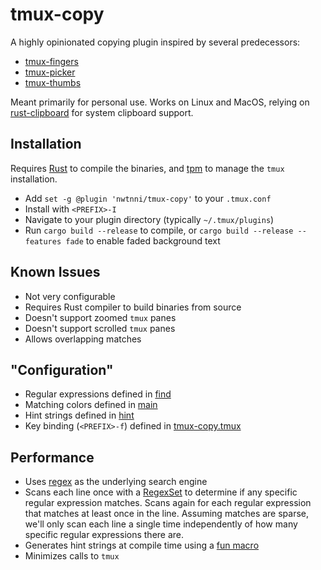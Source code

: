 # tmux-copy

A highly opinionated copying plugin inspired by several predecessors:

- [tmux-fingers][tf]
- [tmux-picker][tp]
- [tmux-thumbs][tt]

Meant primarily for personal use. Works on Linux and MacOS, relying
on [rust-clipboard][cb] for system clipboard support.

## Installation

Requires [Rust][rust] to compile the binaries, and [tpm][tpm] to manage the `tmux` installation.

- Add `set -g @plugin 'nwtnni/tmux-copy'` to your `.tmux.conf`
- Install with `<PREFIX>-I`
- Navigate to your plugin directory (typically `~/.tmux/plugins`)
- Run `cargo build --release` to compile, or `cargo build --release --features fade` to enable faded background text

## Known Issues

- Not very configurable
- Requires Rust compiler to build binaries from source
- Doesn't support zoomed `tmux` panes
- Doesn't support scrolled `tmux` panes
- Allows overlapping matches

## "Configuration"

- Regular expressions defined in [find][find]
- Matching colors defined in [main][main]
- Hint strings defined in [hint][hint]
- Key binding (`<PREFIX>-f`) defined in [tmux-copy.tmux][tc]

## Performance

- Uses [regex][re] as the underlying search engine
- Scans each line once with a [RegexSet][rs] to determine if any specific
  regular expression matches. Scans again for each regular expression that
  matches at least once in the line. Assuming matches are sparse, we'll
  only scan each line a single time independently of how many specific
  regular expressions there are.
- Generates hint strings at compile time using a [fun macro][ct]
- Minimizes calls to `tmux`

[ct]: https://github.com/nwtnni/tmux-copy/blob/8fd1d3340f4628b45cf8998141db9bce69f9e715/src/util.rs#L1-L11
[tf]: https://github.com/Morantron/tmux-fingers
[tp]: https://github.com/pawel-wiejacha/tmux-picker 
[tt]: https://github.com/fcsonline/tmux-thumbs
[tc]: https://github.com/nwtnni/tmux-copy/blob/master/tmux-copy.tmux
[cb]: https://github.com/aweinstock314/rust-clipboard
[re]: https://docs.rs/regex/1.3.1/regex/
[rs]: https://docs.rs/regex/1.3.1/regex/struct.RegexSet.html
[tpm]: https://github.com/tmux-plugins/tpm
[boot]: https://github.com/nwtnni/tmux-copy/blob/master/src/boot.rs
[find]: https://github.com/nwtnni/tmux-copy/blob/master/src/find.rs
[hint]: https://github.com/nwtnni/tmux-copy/blob/master/src/hint.rs
[main]: https://github.com/nwtnni/tmux-copy/blob/master/src/main.rs
[rust]: https://rustup.rs/
